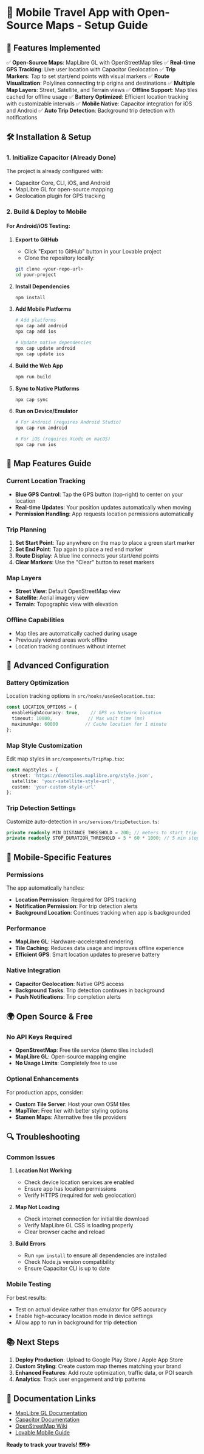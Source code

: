 # 📱 Mobile Travel App with Open-Source Maps - Setup Guide

## 🚀 Features Implemented

✅ **Open-Source Maps**: MapLibre GL with OpenStreetMap tiles
✅ **Real-time GPS Tracking**: Live user location with Capacitor Geolocation
✅ **Trip Markers**: Tap to set start/end points with visual markers
✅ **Route Visualization**: Polylines connecting trip origins and destinations
✅ **Multiple Map Layers**: Street, Satellite, and Terrain views
✅ **Offline Support**: Map tiles cached for offline usage
✅ **Battery Optimized**: Efficient location tracking with customizable intervals
✅ **Mobile Native**: Capacitor integration for iOS and Android
✅ **Auto Trip Detection**: Background trip detection with notifications

## 🛠 Installation & Setup

### 1. Initialize Capacitor (Already Done)
The project is already configured with:
- Capacitor Core, CLI, iOS, and Android
- MapLibre GL for open-source mapping
- Geolocation plugin for GPS tracking

### 2. Build & Deploy to Mobile

#### For Android/iOS Testing:

1. **Export to GitHub**
   - Click "Export to GitHub" button in your Lovable project
   - Clone the repository locally:
   ```bash
   git clone <your-repo-url>
   cd your-project
   ```

2. **Install Dependencies**
   ```bash
   npm install
   ```

3. **Add Mobile Platforms**
   ```bash
   # Add platforms
   npx cap add android
   npx cap add ios
   
   # Update native dependencies
   npx cap update android
   npx cap update ios
   ```

4. **Build the Web App**
   ```bash
   npm run build
   ```

5. **Sync to Native Platforms**
   ```bash
   npx cap sync
   ```

6. **Run on Device/Emulator**
   ```bash
   # For Android (requires Android Studio)
   npx cap run android
   
   # For iOS (requires Xcode on macOS)
   npx cap run ios
   ```

## 📍 Map Features Guide

### Current Location Tracking
- **Blue GPS Control**: Tap the GPS button (top-right) to center on your location
- **Real-time Updates**: Your position updates automatically when moving
- **Permission Handling**: App requests location permissions automatically

### Trip Planning
1. **Set Start Point**: Tap anywhere on the map to place a green start marker
2. **Set End Point**: Tap again to place a red end marker
3. **Route Display**: A blue line connects your start/end points
4. **Clear Markers**: Use the "Clear" button to reset markers

### Map Layers
- **Street View**: Default OpenStreetMap view
- **Satellite**: Aerial imagery view
- **Terrain**: Topographic view with elevation

### Offline Capabilities
- Map tiles are automatically cached during usage
- Previously viewed areas work offline
- Location tracking continues without internet

## 🔧 Advanced Configuration

### Battery Optimization
Location tracking options in `src/hooks/useGeolocation.tsx`:
```typescript
const LOCATION_OPTIONS = {
  enableHighAccuracy: true,    // GPS vs Network location
  timeout: 10000,             // Max wait time (ms)
  maximumAge: 60000          // Cache location for 1 minute
};
```

### Map Style Customization
Edit map styles in `src/components/TripMap.tsx`:
```typescript
const mapStyles = {
  street: 'https://demotiles.maplibre.org/style.json',
  satellite: 'your-satellite-style-url',
  custom: 'your-custom-style-url'
};
```

### Trip Detection Settings
Customize auto-detection in `src/services/tripDetection.ts`:
```typescript
private readonly MIN_DISTANCE_THRESHOLD = 200; // meters to start trip
private readonly STOP_DURATION_THRESHOLD = 5 * 60 * 1000; // 5 min stop
```

## 📱 Mobile-Specific Features

### Permissions
The app automatically handles:
- **Location Permission**: Required for GPS tracking
- **Notification Permission**: For trip detection alerts
- **Background Location**: Continues tracking when app is backgrounded

### Performance
- **MapLibre GL**: Hardware-accelerated rendering
- **Tile Caching**: Reduces data usage and improves offline experience
- **Efficient GPS**: Smart location updates to preserve battery

### Native Integration
- **Capacitor Geolocation**: Native GPS access
- **Background Tasks**: Trip detection continues in background
- **Push Notifications**: Trip completion alerts

## 🌍 Open Source & Free

### No API Keys Required
- **OpenStreetMap**: Free tile service (demo tiles included)
- **MapLibre GL**: Open-source mapping engine
- **No Usage Limits**: Completely free to use

### Optional Enhancements
For production apps, consider:
- **Custom Tile Server**: Host your own OSM tiles
- **MapTiler**: Free tier with better styling options
- **Stamen Maps**: Alternative free tile providers

## 🔍 Troubleshooting

### Common Issues

1. **Location Not Working**
   - Check device location services are enabled
   - Ensure app has location permissions
   - Verify HTTPS (required for web geolocation)

2. **Map Not Loading**
   - Check internet connection for initial tile download
   - Verify MapLibre GL CSS is loading properly
   - Clear browser cache and reload

3. **Build Errors**
   - Run `npm install` to ensure all dependencies are installed
   - Check Node.js version compatibility
   - Ensure Capacitor CLI is up to date

### Mobile Testing
For best results:
- Test on actual device rather than emulator for GPS accuracy
- Enable high-accuracy location mode in device settings
- Allow app to run in background for trip detection

## 📚 Next Steps

1. **Deploy Production**: Upload to Google Play Store / Apple App Store
2. **Custom Styling**: Create custom map themes matching your brand
3. **Enhanced Features**: Add route optimization, traffic data, or POI search
4. **Analytics**: Track user engagement and trip patterns

## 📖 Documentation Links

- [MapLibre GL Documentation](https://maplibre.org/maplibre-gl-js-docs/)
- [Capacitor Documentation](https://capacitorjs.com/docs)
- [OpenStreetMap Wiki](https://wiki.openstreetmap.org/)
- [Lovable Mobile Guide](https://lovable.dev/blogs/TODO)

**Ready to track your travels! 🗺️✈️**